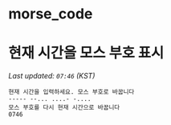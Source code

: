 # morse_code
# 현재 시간을 모스 부호 표시
<!-- MORSE_TIME_START -->
_Last updated: `07:46` (KST)_

```
현재 시간을 입력하세요. 모스 부호로 바꿉니다
----- --... ....- -....
모스 부호를 다시 현재 시간으로 바꿉니다
0746
```
<!-- MORSE_TIME_END -->
